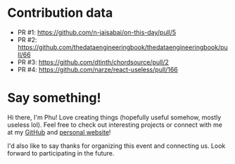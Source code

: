 # Contribution data

- PR #1: https://github.com/n-jaisabai/on-this-day/pull/5
- PR #2: https://github.com/thedataengineeringbook/thedataengineeringbook/pull/66
- PR #3: https://github.com/dtinth/chordsource/pull/2
- PR #4: https://github.com/narze/react-useless/pull/166

# Say something!

Hi there, I'm Phu! Love creating things (hopefully useful somehow, mostly useless lol).
Feel free to check out interesting projects or connect with me at my [GitHub](https://github.com/richeyphu) and [personal website](https://phurit.de)!

I'd also like to say thanks for organizing this event and connecting us. Look forward to participating in the future.
